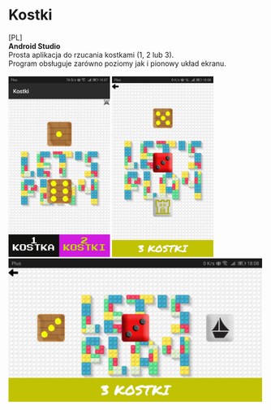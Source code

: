 # Kostki
[PL]<br />
<b>Android Studio</b><br />
Prosta aplikacja do rzucania kostkami (1, 2 lub 3).<br />
Program obsługuje zarówno poziomy jak i pionowy układ ekranu.<br /><br />
<img src="Screenshot_20180613-180755.jpg" width="200px"></img>
<img src="Screenshot_20180613-180838.jpg" width="200px"></img>
<img src="Screenshot_20180613-180825.jpg" width="500px"></img>
